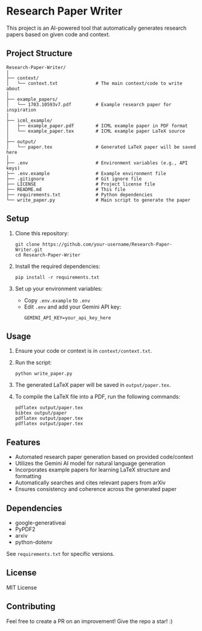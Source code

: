 # Research Paper Writer

This project is an AI-powered tool that automatically generates research papers based on given code and context.

## Project Structure

```
Research-Paper-Writer/
│
├── context/
│   └── context.txt              # The main context/code to write about
│
├── example_papers/
│   └── 1703.10593v7.pdf         # Example research paper for inspiration
│
├── icml_example/
│   ├── example_paper.pdf        # ICML example paper in PDF format
│   └── example_paper.tex        # ICML example paper LaTeX source
│
├── output/
│   └── paper.tex                # Generated LaTeX paper will be saved here
│
├── .env                         # Environment variables (e.g., API keys)
├── .env.example                 # Example environment file
├── .gitignore                   # Git ignore file
├── LICENSE                      # Project license file
├── README.md                    # This file
├── requirements.txt             # Python dependencies
└── write_paper.py               # Main script to generate the paper
```

## Setup

1. Clone this repository:
   ```
   git clone https://github.com/your-username/Research-Paper-Writer.git
   cd Research-Paper-Writer
   ```

2. Install the required dependencies:
   ```
   pip install -r requirements.txt
   ```

3. Set up your environment variables:
   - Copy `.env.example` to `.env`
   - Edit `.env` and add your Gemini API key:
     ```
     GEMINI_API_KEY=your_api_key_here
     ```

## Usage

1. Ensure your code or context is in `context/context.txt`.

2. Run the script:
   ```
   python write_paper.py
   ```

3. The generated LaTeX paper will be saved in `output/paper.tex`.

4. To compile the LaTeX file into a PDF, run the following commands:
   ```
   pdflatex output/paper.tex
   bibtex output/paper
   pdflatex output/paper.tex
   pdflatex output/paper.tex
   ```

## Features

- Automated research paper generation based on provided code/context
- Utilizes the Gemini AI model for natural language generation
- Incorporates example papers for learning LaTeX structure and formatting
- Automatically searches and cites relevant papers from arXiv
- Ensures consistency and coherence across the generated paper

## Dependencies

- google-generativeai
- PyPDF2
- arxiv
- python-dotenv

See `requirements.txt` for specific versions.

## License

MIT License

## Contributing

Feel free to create a PR on an improvement! Give the repo a star! :)